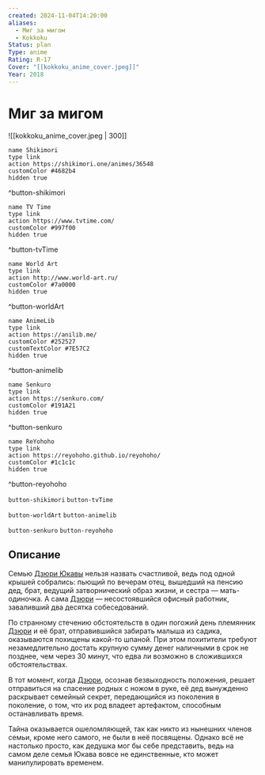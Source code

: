 ```yaml
---
created: 2024-11-04T14:20:00
aliases:
  - Миг за мигом
  - Kokkoku
Status: plan
Type: anime
Rating: R-17
Cover: "[[kokkoku_anime_cover.jpeg]]"
Year: 2018
---
```


# Миг за мигом

![[kokkoku_anime_cover.jpeg | 300]]

```button
name Shikimori
type link
action https://shikimori.one/animes/36548
customColor #4682b4
hidden true
```
^button-shikimori

```button
name TV Time
type link
action https://www.tvtime.com/
customColor #997f00
hidden true
```
^button-tvTime

```button
name World Art
type link
action http://www.world-art.ru/
customColor #7a0000
hidden true
```
^button-worldArt

```button
name AnimeLib
type link
action https://anilib.me/
customColor #252527
customTextColor #7E57C2
hidden true
```
^button-animelib

```button
name Senkuro
type link
action https://senkuro.com/
customColor #191A21
hidden true
```
^button-senkuro

```button
name ReYohoho
type link
action https://reyohoho.github.io/reyohoho/
customColor #1c1c1c
hidden true
```
^button-reyohoho

`button-shikimori` `button-tvTime`

`button-worldArt` `button-animelib`

`button-senkuro` `button-reyohoho`

## Описание

Семью [Дзюри Юкавы](https://shikimori.one/characters/155583-juri-yukawa) нельзя назвать счастливой, ведь под одной крышей собрались: пьющий по вечерам отец, вышедший на пенсию дед, брат, ведущий затворнический образ жизни, и сестра — мать-одиночка. А сама [Дзюри](https://shikimori.one/characters/155583-juri-yukawa) — несостоявшийся офисный работник, заваливший два десятка собеседований.

По странному стечению обстоятельств в один погожий день племянник [Дзюри](https://shikimori.one/characters/155583-juri-yukawa) и её брат, отправившийся забирать малыша из садика, оказываются похищены какой-то шпаной. При этом похитители требуют незамедлительно достать крупную сумму денег наличными в срок не позднее, чем через 30 минут, что едва ли возможно в сложившихся обстоятельствах.

В тот момент, когда [Дзюри](https://shikimori.one/characters/155583-juri-yukawa), осознав безвыходность положения, решает отправиться на спасение родных с ножом в руке, её дед вынужденно раскрывает семейный секрет, передающийся из поколения в поколение, о том, что их род владеет артефактом, способным останавливать время.

Тайна оказывается ошеломляющей, так как никто из нынешних членов семьи, кроме него самого, не были в неё посвящены. Однако всё не настолько просто, как дедушка мог бы себе представить, ведь на самом деле семья Юкава вовсе не единственные, кто может манипулировать временем.
